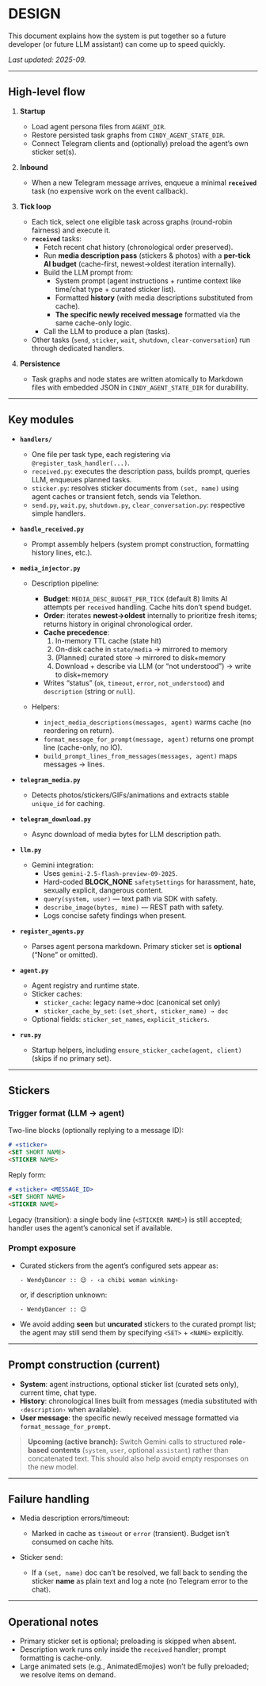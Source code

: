 # DESIGN

This document explains how the system is put together so a future developer (or future LLM assistant) can come up to speed quickly.

_Last updated: 2025-09._

---

## High-level flow

1. **Startup**
   - Load agent persona files from `AGENT_DIR`.
   - Restore persisted task graphs from `CINDY_AGENT_STATE_DIR`.
   - Connect Telegram clients and (optionally) preload the agent’s own sticker set(s).

2. **Inbound**
   - When a new Telegram message arrives, enqueue a minimal **`received`** task (no expensive work on the event callback).

3. **Tick loop**
   - Each tick, select one eligible task across graphs (round-robin fairness) and execute it.
   - **`received`** tasks:
     - Fetch recent chat history (chronological order preserved).
     - Run **media description pass** (stickers & photos) with a **per-tick AI budget** (cache-first, newest→oldest iteration internally).
     - Build the LLM prompt from:
       - System prompt (agent instructions + runtime context like time/chat type + curated sticker list).
       - Formatted **history** (with media descriptions substituted from cache).
       - **The specific newly received message** formatted via the same cache-only logic.
     - Call the LLM to produce a plan (tasks).
   - Other tasks (`send`, `sticker`, `wait`, `shutdown`, `clear-conversation`) run through dedicated handlers.

4. **Persistence**
   - Task graphs and node states are written atomically to Markdown files with embedded JSON in `CINDY_AGENT_STATE_DIR` for durability.

---

## Key modules

- **`handlers/`**
  - One file per task type, each registering via `@register_task_handler(...)`.
  - `received.py`: executes the description pass, builds prompt, queries LLM, enqueues planned tasks.
  - `sticker.py`: resolves sticker documents from `(set, name)` using agent caches or transient fetch, sends via Telethon.
  - `send.py`, `wait.py`, `shutdown.py`, `clear_conversation.py`: respective simple handlers.

- **`handle_received.py`**
  - Prompt assembly helpers (system prompt construction, formatting history lines, etc.).

- **`media_injector.py`**
  - Description pipeline:
    - **Budget**: `MEDIA_DESC_BUDGET_PER_TICK` (default 8) limits AI attempts per `received` handling. Cache hits don’t spend budget.
    - **Order**: iterates **newest→oldest** internally to prioritize fresh items; returns history in original chronological order.
    - **Cache precedence**:
      1. In-memory TTL cache (state hit)
      2. On-disk cache in `state/media` → mirrored to memory
      3. (Planned) curated store → mirrored to disk+memory
      4. Download + describe via LLM (or “not understood”) → write to disk+memory
    - Writes “status” (`ok`, `timeout`, `error`, `not_understood`) and `description` (string or `null`).

  - Helpers:
    - `inject_media_descriptions(messages, agent)` warms cache (no reordering on return).
    - `format_message_for_prompt(message, agent)` returns one prompt line (cache-only, no IO).
    - `build_prompt_lines_from_messages(messages, agent)` maps messages → lines.

- **`telegram_media.py`**
  - Detects photos/stickers/GIFs/animations and extracts stable `unique_id` for caching.

- **`telegram_download.py`**
  - Async download of media bytes for LLM description path.

- **`llm.py`**
  - Gemini integration:
    - Uses `gemini-2.5-flash-preview-09-2025`.
    - Hard-coded **BLOCK_NONE** `safetySettings` for harassment, hate, sexually explicit, dangerous content.
    - `query(system, user)` — text path via SDK with safety.
    - `describe_image(bytes, mime)` — REST path with safety.
    - Logs concise safety findings when present.

- **`register_agents.py`**
  - Parses agent persona markdown. Primary sticker set is **optional** (“None” or omitted).

- **`agent.py`**
  - Agent registry and runtime state.
  - Sticker caches:
    - `sticker_cache`: legacy name→doc (canonical set only)
    - `sticker_cache_by_set`: `(set_short, sticker_name) → doc`
  - Optional fields: `sticker_set_names`, `explicit_stickers`.

- **`run.py`**
  - Startup helpers, including `ensure_sticker_cache(agent, client)` (skips if no primary set).

---

## Stickers

### Trigger format (LLM → agent)

Two-line blocks (optionally replying to a message ID):

```markdown
# «sticker»
<SET SHORT NAME>
<STICKER NAME>
````

Reply form:

```markdown
# «sticker» <MESSAGE_ID>
<SET SHORT NAME>
<STICKER NAME>
```

Legacy (transition): a single body line (`<STICKER NAME>`) is still accepted; handler uses the agent’s canonical set if available.

### Prompt exposure

* Curated stickers from the agent’s configured sets appear as:

  ```
  - WendyDancer :: 😉 - ‹a chibi woman winking›
  ```

  or, if description unknown:

  ```
  - WendyDancer :: 😉
  ```
* We avoid adding **seen** but **uncurated** stickers to the curated prompt list; the agent may still send them by specifying `<SET>` + `<NAME>` explicitly.

---

## Prompt construction (current)

* **System**: agent instructions, optional sticker list (curated sets only), current time, chat type.
* **History**: chronological lines built from messages (media substituted with `‹description›` when available).
* **User message**: the specific newly received message formatted via `format_message_for_prompt`.

> **Upcoming (active branch):** Switch Gemini calls to structured **role-based contents** (`system`, `user`, optional `assistant`) rather than concatenated text. This should also help avoid empty responses on the new model.

---

## Failure handling

* Media description errors/timeout:

  * Marked in cache as `timeout` or `error` (transient). Budget isn’t consumed on cache hits.
* Sticker send:

  * If a `(set, name)` doc can’t be resolved, we fall back to sending the sticker **name** as plain text and log a note (no Telegram error to the chat).

---

## Operational notes

* Primary sticker set is optional; preloading is skipped when absent.
* Description work runs only inside the `received` handler; prompt formatting is cache-only.
* Large animated sets (e.g., AnimatedEmojies) won’t be fully preloaded; we resolve items on demand.
